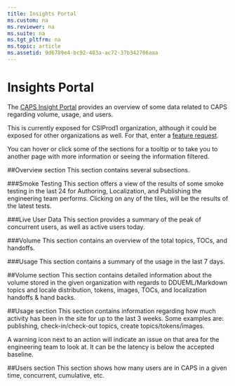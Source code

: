 ```yaml
---
title: Insights Portal
ms.custom: na
ms.reviewer: na
ms.suite: na
ms.tgt_pltfrm: na
ms.topic: article
ms.assetid: 9d6789e4-bc92-483a-ac72-37b342706aaa
---
```

# Insights Portal
The [CAPS Insight Portal](http://capsinsight.azurewebsites.net/Charts/PartnerDashboard.aspx) provides an overview of some data related to CAPS regarding volume, usage, and users.

This is currently exposed for CSIProd1 organization, although it could be exposed for other organizations as well. For that, enter a [feature request](https://sandboxmsdnstage.redmond.corp.microsoft.com/en-us/library/7601a5e7-ac5f-41b2-a668-c685505a382c.aspx).

You can hover or click some of the sections for a tooltip or to take you to another page with more information or seeing the information filtered.

##Overview section
This section contains several subsections.

###Smoke Testing
This section offers a view of the results of some smoke testing in the last 24 for Authoring, Localization, and Publishing the engineering team performs. Clicking on any of the tiles, will be the results of the latest tests.

###Live User Data
This section provides a summary of the peak of concurrent users, as well as active users today.

###Volume
This section contains an overview of the total topics, TOCs, and handoffs.

###Usage
This section contains a summary of the usage in the last 7 days.

##Volume section
This section contains detailed information about the volume stored in the given organization with regards to DDUEML/Markdown topics and locale distribution, tokens, images, TOCs, and localization handoffs & hand backs.

##Usage section
This section contains information regarding how much activity has been in the site for up to the last 3 weeks. Some examples are: publishing, check-in/check-out topics, create topics/tokens/images.

A warning icon next to an action will indicate an issue on that area for the engineering team to look at. It can be the latency is below the accepted baseline.

##Users section
This section shows how many users are in CAPS in a given time, concurrent, cumulative, etc. 